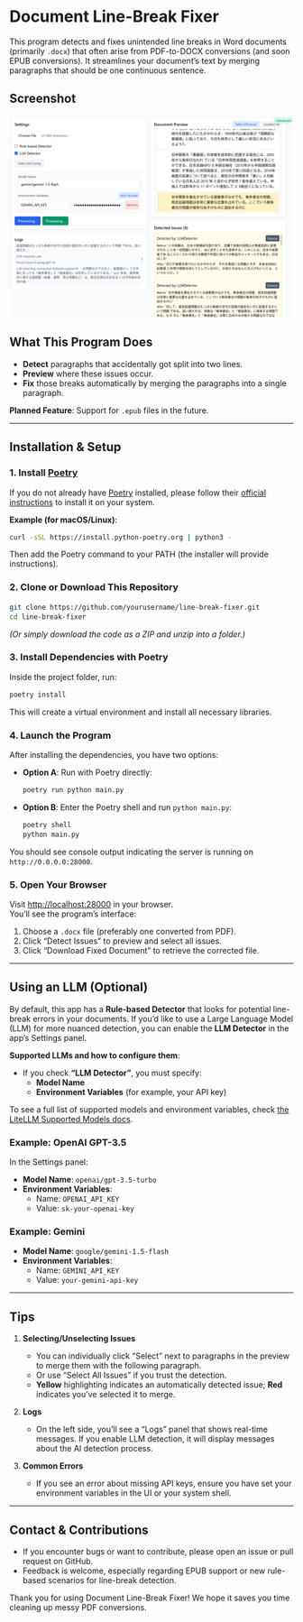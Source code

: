 # Document Line-Break Fixer

This program detects and fixes unintended line breaks in Word documents (primarily `.docx`) that often arise from PDF-to-DOCX conversions (and soon EPUB conversions). It streamlines your document’s text by merging paragraphs that should be one continuous sentence.

## Screenshot

![Screenshot](https://github.com/ShenSheiBot/docbreak_fixer/raw/master/screenshot.png)

## What This Program Does

- **Detect** paragraphs that accidentally got split into two lines.
- **Preview** where these issues occur.
- **Fix** those breaks automatically by merging the paragraphs into a single paragraph.

**Planned Feature**: Support for `.epub` files in the future.

---

## Installation & Setup

### 1. Install [Poetry](https://python-poetry.org/docs/#installation)

If you do not already have [Poetry](https://python-poetry.org/) installed, please follow their [official instructions](https://python-poetry.org/docs/#installation) to install it on your system.

**Example (for macOS/Linux)**:
```bash
curl -sSL https://install.python-poetry.org | python3 -
```
Then add the Poetry command to your PATH (the installer will provide instructions).

### 2. Clone or Download This Repository

```bash
git clone https://github.com/yourusername/line-break-fixer.git
cd line-break-fixer
```
*(Or simply download the code as a ZIP and unzip into a folder.)*

### 3. Install Dependencies with Poetry

Inside the project folder, run:
```bash
poetry install
```
This will create a virtual environment and install all necessary libraries.

### 4. Launch the Program

After installing the dependencies, you have two options:

- **Option A**: Run with Poetry directly:
  ```bash
  poetry run python main.py
  ```
  
- **Option B**: Enter the Poetry shell and run `python main.py`:
  ```bash
  poetry shell
  python main.py
  ```

You should see console output indicating the server is running on `http://0.0.0.0:28000`.

### 5. Open Your Browser

Visit [http://localhost:28000](http://localhost:28000) in your browser.  
You’ll see the program’s interface:
1. Choose a `.docx` file (preferably one converted from PDF).
2. Click “Detect Issues” to preview and select all issues.
3. Click “Download Fixed Document” to retrieve the corrected file.

---

## Using an LLM (Optional)

By default, this app has a **Rule-based Detector** that looks for potential line-break errors in your documents. If you’d like to use a Large Language Model (LLM) for more nuanced detection, you can enable the **LLM Detector** in the app’s Settings panel.

**Supported LLMs and how to configure them**:
- If you check **“LLM Detector”**, you must specify:
  - **Model Name**  
  - **Environment Variables** (for example, your API key)

To see a full list of supported models and environment variables, check [the LiteLLM Supported Models docs](https://docs.litellm.ai/docs/providers/openai).  

### Example: OpenAI GPT-3.5

In the Settings panel:
- **Model Name**: `openai/gpt-3.5-turbo`
- **Environment Variables**:
  - Name: `OPENAI_API_KEY`
  - Value: `sk-your-openai-key`

### Example: Gemini 

- **Model Name**: `google/gemini-1.5-flash`
- **Environment Variables**:
  - Name: `GEMINI_API_KEY`
  - Value: `your-gemini-api-key`

---

## Tips

1. **Selecting/Unselecting Issues**  
   - You can individually click “Select” next to paragraphs in the preview to merge them with the following paragraph.  
   - Or use “Select All Issues” if you trust the detection.  
   - **Yellow** highlighting indicates an automatically detected issue; **Red** indicates you’ve selected it to merge.

2. **Logs**  
   - On the left side, you’ll see a “Logs” panel that shows real-time messages. If you enable LLM detection, it will display messages about the AI detection process.

3. **Common Errors**  
   - If you see an error about missing API keys, ensure you have set your environment variables in the UI or your system shell.

---

## Contact & Contributions

- If you encounter bugs or want to contribute, please open an issue or pull request on GitHub.
- Feedback is welcome, especially regarding EPUB support or new rule-based scenarios for line-break detection.

Thank you for using Document Line-Break Fixer! We hope it saves you time cleaning up messy PDF conversions.
